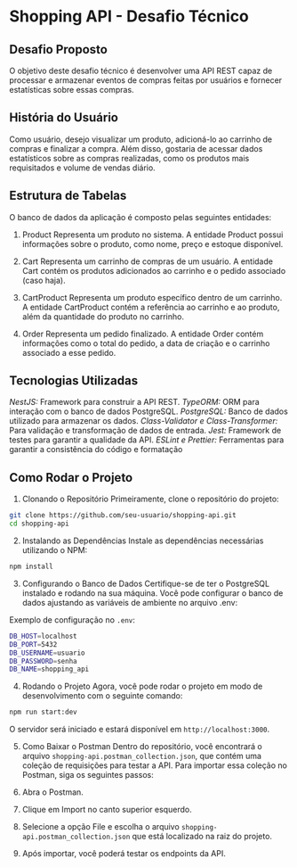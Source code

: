 # Shopping API - Desafio Técnico

## Desafio Proposto
O objetivo deste desafio técnico é desenvolver uma API REST capaz de processar e armazenar eventos de compras feitas por usuários e fornecer estatísticas sobre essas compras.

## História do Usuário
Como usuário, desejo visualizar um produto, adicioná-lo ao carrinho de compras e finalizar a compra. Além disso, gostaria de acessar dados estatísticos sobre as compras realizadas, como os produtos mais requisitados e volume de vendas diário.

## Estrutura de Tabelas
O banco de dados da aplicação é composto pelas seguintes entidades:

1. Product
Representa um produto no sistema. A entidade Product possui informações sobre o produto, como nome, preço e estoque disponível.

2. Cart
Representa um carrinho de compras de um usuário. A entidade Cart contém os produtos adicionados ao carrinho e o pedido associado (caso haja).

3. CartProduct
Representa um produto específico dentro de um carrinho. A entidade CartProduct contém a referência ao carrinho e ao produto, além da quantidade do produto no carrinho.

4. Order
Representa um pedido finalizado. A entidade Order contém informações como o total do pedido, a data de criação e o carrinho associado a esse pedido.

## Tecnologias Utilizadas
*NestJS:* Framework para construir a API REST.
*TypeORM:* ORM para interação com o banco de dados PostgreSQL.
*PostgreSQL:* Banco de dados utilizado para armazenar os dados.
*Class-Validator e Class-Transformer:* Para validação e transformação de dados de entrada.
*Jest:* Framework de testes para garantir a qualidade da API.
*ESLint e Prettier:* Ferramentas para garantir a consistência do código e formatação


## Como Rodar o Projeto
1. Clonando o Repositório
Primeiramente, clone o repositório do projeto:
```bash
git clone https://github.com/seu-usuario/shopping-api.git
cd shopping-api
```
2. Instalando as Dependências
Instale as dependências necessárias utilizando o NPM:
```bash
npm install
```
3. Configurando o Banco de Dados
Certifique-se de ter o PostgreSQL instalado e rodando na sua máquina. Você pode configurar o banco de dados ajustando as variáveis de ambiente no arquivo .env:

Exemplo de configuração no `.env`:
```bash
DB_HOST=localhost
DB_PORT=5432
DB_USERNAME=usuario
DB_PASSWORD=senha
DB_NAME=shopping_api
```
4. Rodando o Projeto
Agora, você pode rodar o projeto em modo de desenvolvimento com o seguinte comando:
```bash
npm run start:dev
```
O servidor será iniciado e estará disponível em `http://localhost:3000`.

5. Como Baixar o Postman
Dentro do repositório, você encontrará o arquivo `shopping-api.postman_collection.json`, que contém uma coleção de requisições para testar a API. Para importar essa coleção no Postman, siga os seguintes passos:

1. Abra o Postman.
2. Clique em Import no canto superior esquerdo.
3. Selecione a opção File e escolha o arquivo `shopping-api.postman_collection.json` que está localizado na raiz do projeto.
4. Após importar, você poderá testar os endpoints da API.

